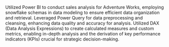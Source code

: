 Utilized Power BI to conduct sales analysis for Adventure Works, employing snowflake schemas in data modeling to ensure efficient data organization and retrieval.
Leveraged Power Query for data preprocessing and cleansing, enhancing data quality and accuracy for analysis.
Utilized DAX (Data Analysis Expressions) to create calculated measures and custom metrics, enabling in-depth analysis and the derivation of key performance indicators (KPIs) crucial for strategic decision-making.
